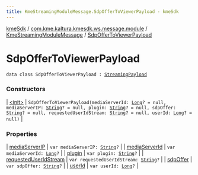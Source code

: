 ```yaml
---
title: KmeStreamingModuleMessage.SdpOfferToViewerPayload - kmeSdk
---
```


[kmeSdk](../../../index.html) / [com.kme.kaltura.kmesdk.ws.message.module](../../index.html) / [KmeStreamingModuleMessage](../index.html) / [SdpOfferToViewerPayload](./index.html)

# SdpOfferToViewerPayload

`data class SdpOfferToViewerPayload : `[`StreamingPayload`](../-streaming-payload/index.html)

### Constructors

| [&lt;init&gt;](-init-.html) | `SdpOfferToViewerPayload(mediaServerId: `[`Long`](https://kotlinlang.org/api/latest/jvm/stdlib/kotlin/-long/index.html)`? = null, mediaServerIP: `[`String`](https://kotlinlang.org/api/latest/jvm/stdlib/kotlin/-string/index.html)`? = null, plugin: `[`String`](https://kotlinlang.org/api/latest/jvm/stdlib/kotlin/-string/index.html)`? = null, sdpOffer: `[`String`](https://kotlinlang.org/api/latest/jvm/stdlib/kotlin/-string/index.html)`? = null, requestedUserIdStream: `[`String`](https://kotlinlang.org/api/latest/jvm/stdlib/kotlin/-string/index.html)`? = null, userId: `[`Long`](https://kotlinlang.org/api/latest/jvm/stdlib/kotlin/-long/index.html)`? = null)` |

### Properties

| [mediaServerIP](media-server-i-p.html) | `var mediaServerIP: `[`String`](https://kotlinlang.org/api/latest/jvm/stdlib/kotlin/-string/index.html)`?` |
| [mediaServerId](media-server-id.html) | `var mediaServerId: `[`Long`](https://kotlinlang.org/api/latest/jvm/stdlib/kotlin/-long/index.html)`?` |
| [plugin](plugin.html) | `var plugin: `[`String`](https://kotlinlang.org/api/latest/jvm/stdlib/kotlin/-string/index.html)`?` |
| [requestedUserIdStream](requested-user-id-stream.html) | `var requestedUserIdStream: `[`String`](https://kotlinlang.org/api/latest/jvm/stdlib/kotlin/-string/index.html)`?` |
| [sdpOffer](sdp-offer.html) | `var sdpOffer: `[`String`](https://kotlinlang.org/api/latest/jvm/stdlib/kotlin/-string/index.html)`?` |
| [userId](user-id.html) | `var userId: `[`Long`](https://kotlinlang.org/api/latest/jvm/stdlib/kotlin/-long/index.html)`?` |

